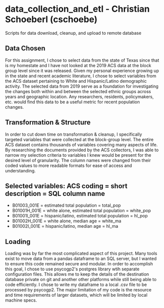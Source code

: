# data_collection_and_etl - Christian Schoeberl (cschoebe) 
Scripts for data download, cleanup, and upload to remote database

## Data Chosen
For this assignment, I chose to select data from the state of Texas since that is my homestate and I have not looked at the 2019 ACS data at the block group level since it was released. Given my personal experience growing up in the state and recent academic literature, I chose to select variables from the ACS dataset pertaining to White and Hispanic/Latino demographic activity. The selected data from 2019 serve as a foundation for investigating the changes both within and between the selected ethnic groups across years and geographic location. Any researchers, residents, policymakers, etc. would find this data to be a useful metric for recent population changes. 

## Transformation & Structure 
In order to cut down time on transformation & cleanup, I specifically targeted variables that were collected at the block-group level. The entire ACS dataset contains thousands of variables covering many aspects of life. By researching the documents provided by the ACS collectors, I was able to narrow my selection criteria to variables I knew would be present for the desired level of granularity. The column names were changed from their coded values to more readable formats for ease of access and understanding. 

## Selected variables: ACS coding = short description = SQL column name
- B01003_001E = estimated total population = total_pop
- B01001H_001E = white alone, estimated total population = white_pop
- B01001I_001E = hispanic/latino, estimated total population = hl_pop
- B01002H_001E = white alone, median age = white_ma
- B01002I_001E = hispanic/latino, median age = hl_ma

## Loading
Loading was by far the most complicated aspect of this project. Many tools exist to move data from a pandas dataframe to an SQL server, but I wanted to ensure this code remained secure and modular. In order to accomplish this goal, I chose to use psycogp2's postgres library wtih separate configuration files. This allows me to keep the details of the destination database private on git and another other platforms while still being able to code efficiently. I chose to write my dataframe to a local .csv file to be processed by psycogp2. The major limitation of my code is the resource and time requirements of larger datasets, which will be limited by local machine specs. 
